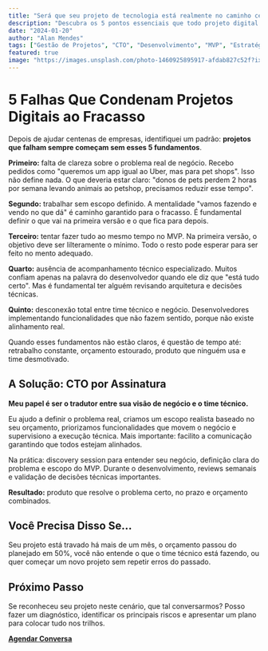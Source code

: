 ```yaml
---
title: "Será que seu projeto de tecnologia está realmente no caminho certo?"
description: "Descubra os 5 pontos essenciais que todo projeto digital precisa ter para evitar prejuízos e garantir o sucesso do desenvolvimento."
date: "2024-01-20"
author: "Alan Mendes"
tags: ["Gestão de Projetos", "CTO", "Desenvolvimento", "MVP", "Estratégia"]
featured: true
image: "https://images.unsplash.com/photo-1460925895917-afdab827c52f?ixlib=rb-1.2.1&auto=format&fit=crop&w=1200&q=80"
---
```


# 5 Falhas Que Condenam Projetos Digitais ao Fracasso

Depois de ajudar centenas de empresas, identifiquei um padrão: **projetos que falham sempre começam sem esses 5 fundamentos**.

**Primeiro:** falta de clareza sobre o problema real de negócio. Recebo pedidos como "queremos um app igual ao Uber, mas para pet shops". Isso não define nada. O que deveria estar claro: "donos de pets perdem 2 horas por semana levando animais ao petshop, precisamos reduzir esse tempo".

**Segundo:** trabalhar sem escopo definido. A mentalidade "vamos fazendo e vendo no que dá" é caminho garantido para o fracasso. É fundamental definir o que vai na primeira versão e o que fica para depois.

**Terceiro:** tentar fazer tudo ao mesmo tempo no MVP. Na primeira versão, o objetivo deve ser lilteramente o mínimo. Todo o resto pode esperar para ser feito no mento adequado.

**Quarto:** ausência de acompanhamento técnico especializado. Muitos confiam apenas na palavra do desenvolvedor quando ele diz que "está tudo certo". Mas é fundamental ter alguém revisando arquitetura e decisões técnicas.

**Quinto:** desconexão total entre time técnico e negócio. Desenvolvedores implementando funcionalidades que não fazem sentido, porque não existe alinhamento real.

Quando esses fundamentos não estão claros, é questão de tempo até: retrabalho constante, orçamento estourado, produto que ninguém usa e time desmotivado.

## A Solução: CTO por Assinatura

**Meu papel é ser o tradutor entre sua visão de negócio e o time técnico.**

Eu ajudo a definir o problema real, criamos um escopo realista baseado no seu orçamento, priorizamos funcionalidades que movem o negócio e supervisiono a execução técnica. Mais importante: facilito a comunicação garantindo que todos estejam alinhados.

Na prática: discovery session para entender seu negócio, definição clara do problema e escopo do MVP. Durante o desenvolvimento, reviews semanais e validação de decisões técnicas importantes.

**Resultado:** produto que resolve o problema certo, no prazo e orçamento combinados.

## Você Precisa Disso Se...

Seu projeto está travado há mais de um mês, o orçamento passou do planejado em 50%, você não entende o que o time técnico está fazendo, ou quer começar um novo projeto sem repetir erros do passado.

## Próximo Passo

Se reconheceu seu projeto neste cenário, que tal conversarmos? Posso fazer um diagnóstico, identificar os principais riscos e apresentar um plano para colocar tudo nos trilhos.

[**Agendar Conversa**](/#contato)
